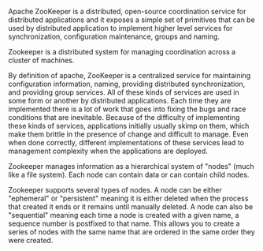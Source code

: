 
Apache ZooKeeper is a distributed, open-source coordination service for distributed applications and it exposes a simple set of primitives that can be used by distributed application to implement higher level services for synchronization, configuration maintenance, groups and naming.


Zookeeper is a distributed system for managing coordination across a cluster of machines. 

By definition of apache, ZooKeeper is a centralized service for maintaining configuration information, naming, providing distributed synchronization, and providing group services. All of these kinds of services are used in some form or another by distributed applications. Each time they are implemented there is a lot of work that goes into fixing the bugs and race conditions that are inevitable. Because of the difficulty of implementing these kinds of services, applications initially usually skimp on them, which make them brittle in the presence of change and difficult to manage. Even when done correctly, different implementations of these services lead to management complexity when the applications are deployed.


Zookeeper manages information as a hierarchical system of "nodes" (much like a file system). Each node can contain data or can contain child nodes. 

Zookeeper supports several types of nodes. A node can be either "ephemeral" or "persistent" meaning it is either deleted when the process that created it ends or it remains until manually deleted. A node can also be "sequential" meaning each time a node is created with a given name, a sequence number is postfixed to that name. This allows you to create a series of nodes with the same name that are ordered in the same order they were created.